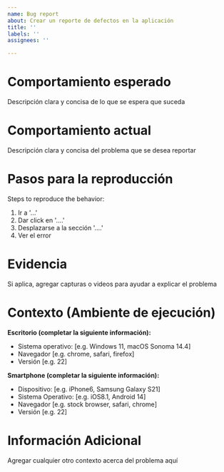 ```yaml
---
name: Bug report
about: Crear un reporte de defectos en la aplicación
title: ''
labels: ''
assignees: ''

---
```


# Comportamiento esperado
Descripción clara y concisa de lo que se espera que suceda

# Comportamiento actual
Descripción clara y concisa del problema que se desea reportar

# Pasos para la reproducción
Steps to reproduce the behavior:
1. Ir a '...'
2. Dar click en '....'
3. Desplazarse a la sección '....'
4. Ver el error

# Evidencia
Si aplica, agregar capturas o videos para ayudar a explicar el problema

# Contexto (Ambiente de ejecución)
**Escritorio (completar la siguiente información):**
 - Sistema operativo: [e.g. Windows 11, macOS Sonoma 14.4]
 - Navegador [e.g. chrome, safari, firefox]
 - Versión [e.g. 22]

**Smartphone (completar la siguiente información):**
 - Dispositivo: [e.g. iPhone6, Samsung Galaxy S21]
 - Sistema Operativo: [e.g. iOS8.1, Android 14]
 - Navegador [e.g. stock browser, safari, chrome]
 - Versión [e.g. 22]

# Información Adicional
Agregar cualquier otro contexto acerca del problema aquí

